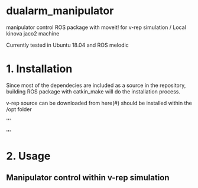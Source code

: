 # dualarm_manipulator

manipulator control ROS package with moveit! for v-rep simulation / Local kinova jaco2 machine

Currently tested in Ubuntu 18.04 and ROS melodic

# 1. Installation

Since most of the dependecies are included as a source in the repository, building ROS package with catkin_make will do the installation process.

v-rep source can be downloaded from here(#) should be installed within the /opt folder

'''

'''

# 2. Usage

## Manipulator control within v-rep simulation

